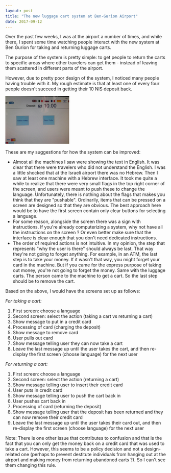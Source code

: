 ```yaml
---
layout: post
title: "The new luggage cart system at Ben-Gurion Airport"
date: 2017-09-12
---
```


Over the past few weeks, I was at the airport a number of times, and while there, I spent some time watching people interact with the new system at Ben Gurion for taking and returning luggage carts.

The purpose of the system is pretty simple: to get people to return the carts to specific areas where other travelers can get them - instead of leaving them scattered in different parts of the airport.

However, due to pretty poor design of the system, I noticed many people having trouble with it. My rough estimate is that at least one of every four people doesn't succeed in getting their 10 NIS deposit back.

<img src="images/luggage_cart.jpeg" alt="Screen capture of luggage cart software" style="width: 200px;"/>

These are my suggestions for how the system can be improved:
* Almost all the machines I saw were showing the text in English. It was clear that there were travelers who did not understand the English. I was a little shocked that at the Israeli airport there was no Hebrew. Then I saw at least one machine with a Hebrew interface. It took me quite a while to realize that there were very small flags in the top right corner of the screen, and users were meant to push these to change the language. Unfortunately, there is nothing about the flags that makes you think that they are "pushable". Ordinarily, items that can be pressed on a screen are designed so that they are obvious. The best approach here would be to have the first screen contain only clear buttons for selecting a language.
* For some reason, alongside the screen there was a sign with instructions. If you're already computerizing a system, why not have all the instructions on the screen ? Or even better make sure that the interface is clear enough that you don't need dedicated instructions.
* The order of required actions is not intuitive. In my opinion, the step that represents "why the user is there" should always be last. That way they're not going to forget anything. For example, in an ATM, the last step is to take your money. If it wasn't that way, you might forget your card in the machine. But if you came for the express purpose of taking out money, you're not going to forget the money. Same with the luggage carts. The person came to the machine to get a cart. So the last step should be to remove the cart.

Based on the above, I would have the screens set up as follows:

*For taking a cart:*
1. First screen: choose a language
2. Second screen: select the action (taking a cart vs returning a cart)
3. Show message to put in a credit card
4. Processing of card (charging the deposit)
5. Show message to remove card
6. User pulls out card
7. Show message telling user they can now take a cart
8. Leave the last message up until the user takes the cart, and then re-display the first screen (choose language) for the next user

*For returning a cart:*
1. First screen: choose a language
2. Second screen: select the action (returning a cart)
3. Show message telling user to insert their credit card
4. User puts in credit card
5. Show message telling user to push the cart back in 
6. User pushes cart back in
7. Processing of card (returning the deposit)
8. Show message telling user that the deposit has been returned and they can now remove their credit card
9. Leave the last message up until the user takes their card out, and then re-display the first screen (choose language) for the next user

Note: There is one other issue that contributes to confusion and that is the fact that you can only get the money back on a credit card that was used to take a cart. However, this seems to be a policy decision and not a design-related one (perhaps to prevent destitute individuals from hanging out at the airport and making money from returning abandoned carts ?). So I can't see them changing this rule.
